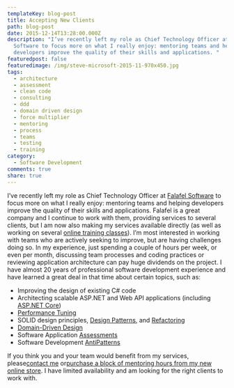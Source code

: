 ```yaml
---
templateKey: blog-post
title: Accepting New Clients
path: blog-post
date: 2015-12-14T13:28:00.000Z
description: "I’ve recently left my role as Chief Technology Officer at Falafel
  Software to focus more on what I really enjoy: mentoring teams and helping
  developers improve the quality of their skills and applications. "
featuredpost: false
featuredimage: /img/steve-microsoft-2015-11-970x450.jpg
tags:
  - architecture
  - assessment
  - clean code
  - consulting
  - ddd
  - domain driven design
  - force multiplier
  - mentoring
  - process
  - teams
  - testing
  - training
category:
  - Software Development
comments: true
share: true
---
```

I’ve recently left my role as Chief Technology Officer at [Falafel Software](http://falafel.com/) to focus more on what I really enjoy: mentoring teams and helping developers improve the quality of their skills and applications. Falafel is a great company and I continue to work with them, providing services to several clients, but I am now also making my services available directly (as well as working on several [online training classes](https://ardalis.com/training-classes)). I’m most interested in working with teams who are actively seeking to improve, but are having challenges doing so. In my experience, just spending a couple of hours per week, or even per month, discussing team processes and coding practices or reviewing application architecture can pay huge dividends on the project. I have almost 20 years of professional software development experience and have learned a great deal in that time about certain topics, such as:

* Improving the design of existing C# code
* Architecting scalable ASP.NET and Web API applications (including [ASP.NET Core](https://docs.asp.net/en/latest/))
* [Performance Tuning](https://www.pluralsight.com/courses/web-perf)
* SOLID design principles, [Design Patterns](https://www.pluralsight.com/courses/patterns-library), and [Refactoring](https://www.pluralsight.com/courses/refactoring-fundamentals)
* [Domain-Driven Design](https://www.pluralsight.com/courses/domain-driven-design-fundamentals)
* Software Application [Assessments](http://services-ardalis-com.myshopify.com/collections/assessments/products/application-assessment)
* Software Development [AntiPatterns](https://ardalis.com/principles-patterns-and-practices-of-mediocre-programming)

If you think you and your team would benefit from my services, please[contact me](https://ardalis.com/contact) or[purchase a block of mentoring hours from my new online store](http://services-ardalis-com.myshopify.com/collections/mentoring). I have limited availability and am looking for the right clients to work with.